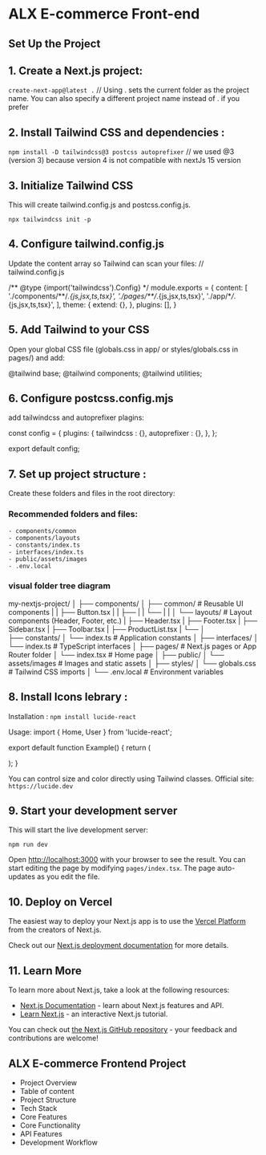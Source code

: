 # ALX E-commerce Front-end

## Set Up the Project

## 1. Create a Next.js project:

`create-next-app@latest .` // Using . sets the current folder as the project name. You can also specify a different project name instead of . if you prefer

## 2. Install Tailwind CSS and dependencies :

`npm install -D tailwindcss@3 postcss autoprefixer` // we used @3 (version 3) because version 4 is not compatible with nextJs 15 version

## 3. Initialize Tailwind CSS

This will create tailwind.config.js and postcss.config.js.

`npx tailwindcss init -p`

## 4. Configure tailwind.config.js

Update the content array so Tailwind can scan your files: // tailwind.config.js

/** @type {import('tailwindcss').Config} \*/
module.exports = {
content: [
'./components/**/_.{js,jsx,ts,tsx}',
'./pages/\*\*/_.{js,jsx,ts,tsx}',
'./app/\*_/_.{js,jsx,ts,tsx}',
],
theme: {
extend: {},
},
plugins: [],
}

## 5. Add Tailwind to your CSS

Open your global CSS file (globals.css in app/ or styles/globals.css in pages/) and add:

@tailwind base;
@tailwind components;
@tailwind utilities;

## 6. Configure postcss.config.mjs

add tailwindcss and autoprefixer plagins:

const config = {
plugins: {
tailwindcss : {},
autoprefixer : {},
},
};

export default config;

## 7. Set up project structure :

Create these folders and files in the root directory:

### Recommended folders and files:

    - components/common
    - components/layouts
    - constants/index.ts
    - interfaces/index.ts
    - public/assets/images
    - .env.local

### visual folder tree diagram

my-nextjs-project/
│
├── components/
│ ├── common/ # Reusable UI components
| | ├── Button.tsx
| | ├──
| | └──
| |
│ └── layouts/ # Layout components (Header, Footer, etc.)
| ├── Header.tsx
| ├── Footer.tsx
| ├── Sidebar.tsx
| ├── Toolbar.tsx
| ├── ProductList.tsx
| └──
│  
├── constants/
│ └── index.ts # Application constants
│
├── interfaces/
│ └── index.ts # TypeScript interfaces
│
├── pages/ # Next.js pages or App Router folder
│ └── index.tsx # Home page
│
├── public/
│ └── assets/images # Images and static assets
│
├── styles/
│ └── globals.css # Tailwind CSS imports
│
└── .env.local # Environment variables

## 8. Install Icons lebrary :

Installation :
`npm install lucide-react`

Usage:
import { Home, User } from 'lucide-react';

export default function Example() {
return (

<div className="flex space-x-4">
<Home className="w-6 h-6 text-blue-500" />
<User className="w-6 h-6 text-green-500" />
</div>
);
}

You can control size and color directly using Tailwind classes.
Official site: `https://lucide.dev`

## 9. Start your development server

This will start the live development server:

`npm run dev`

Open [http://localhost:3000](http://localhost:3000) with your browser to see the result.
You can start editing the page by modifying `pages/index.tsx`. The page auto-updates as you edit the file.

## 10. Deploy on Vercel

The easiest way to deploy your Next.js app is to use the [Vercel Platform](https://vercel.com/new?utm_medium=default-template&filter=next.js&utm_source=create-next-app&utm_campaign=create-next-app-readme) from the creators of Next.js.

Check out our [Next.js deployment documentation](https://nextjs.org/docs/pages/building-your-application/deploying) for more details.

## 11. Learn More

To learn more about Next.js, take a look at the following resources:

- [Next.js Documentation](https://nextjs.org/docs) - learn about Next.js features and API.
- [Learn Next.js](https://nextjs.org/learn-pages-router) - an interactive Next.js tutorial.

You can check out [the Next.js GitHub repository](https://github.com/vercel/next.js) - your feedback and contributions are welcome!

## ALX E-commerce Frontend Project

- Project Overview
- Table of content
- Project Structure
- Tech Stack
- Core Features
- Core Functionality
- API Features
- Development Workflow
